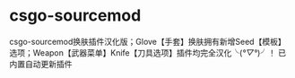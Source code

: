# csgo-sourcemod
csgo-sourcemod换肤插件汉化版；Glove【手套】换肤拥有新增Seed【模板】选项；Weapon【武器菜单】Knife【刀具选项】插件均完全汉化╰(*°▽°*)╯！
已内置自动更新插件
